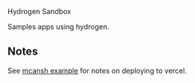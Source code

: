 Hydrogen Sandbox

Samples apps using hydrogen.

## Notes

See [mcansh example](https://github.com/mcansh/pnpm-turborepo-vercel-remix) for notes on deploying to vercel.

